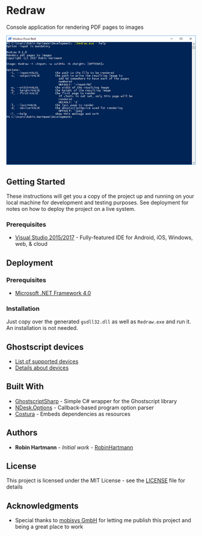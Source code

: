 # Redraw
Console application for rendering PDF pages to images

![Usage](docs/images/usage.png)

## Getting Started

These instructions will get you a copy of the project up and running on your local machine for development and testing purposes. See deployment for notes on how to deploy the project on a live system.

### Prerequisites

* [Visual Studio 2015/2017](https://www.visualstudio.com/de/vs/) - Fully-featured IDE for Android, iOS, Windows, web, & cloud

## Deployment

### Prerequisites

* [Microsoft .NET Framework 4.0](https://www.microsoft.com/en-us/download/details.aspx?id=17718)

### Installation

Just copy over the generated `gsdll32.dll` as well as `Redraw.exe` and run it. An installation is not needed.

## Ghostscript devices

* [List of supported devices](docs/supported-devices.md)
* [Details about devices](https://www.ghostscript.com/doc/9.14/Devices.htm)

## Built With

* [GhostscriptSharp](https://github.com/mephraim/ghostscriptsharp) - Simple C# wrapper for the Ghostscript library
* [NDesk.Options](http://www.ndesk.org/Options) - Callback-based program option parser
* [Costura](https://github.com/Fody/Costura) - Embeds dependencies as resources

## Authors

* **Robin Hartmann** - *Initial work* - [RobinHartmann](https://github.com/RobinHartmann)

## License

This project is licensed under the MIT License - see the [LICENSE](LICENSE) file for details

## Acknowledgments

* Special thanks to [mobisys GmbH](https://github.com/mobisysgmbh) for letting me publish this project and being a great place to work
